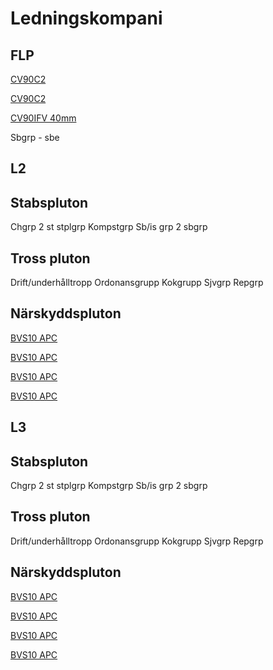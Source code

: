 # Ledningskompani

## FLP

[CV90C2](https://www.baesystems.com/en/product/cv90)

[CV90C2](https://www.baesystems.com/en/product/cv90)

[CV90IFV 40mm](https://www.baesystems.com/en/product/cv90)

Sbgrp - sbe

## L2

## Stabspluton

Chgrp
2 st stplgrp
Kompstgrp
Sb/is grp
2 sbgrp

## Tross pluton

Drift/underhålltropp
Ordonansgrupp
Kokgrupp
Sjvgrp
Repgrp

## Närskyddspluton

[BVS10 APC](https://www.baesystems.com/en-us/product/bvs10)

[BVS10 APC](https://www.baesystems.com/en-us/product/bvs10)

[BVS10 APC](https://www.baesystems.com/en-us/product/bvs10)

[BVS10 APC](https://www.baesystems.com/en-us/product/bvs10)

## L3

## Stabspluton

Chgrp
2 st stplgrp
Kompstgrp
Sb/is grp
2 sbgrp

## Tross pluton

Drift/underhålltropp
Ordonansgrupp
Kokgrupp
Sjvgrp
Repgrp

## Närskyddspluton

[BVS10 APC](https://www.baesystems.com/en-us/product/bvs10)

[BVS10 APC](https://www.baesystems.com/en-us/product/bvs10)

[BVS10 APC](https://www.baesystems.com/en-us/product/bvs10)

[BVS10 APC](https://www.baesystems.com/en-us/product/bvs10)
